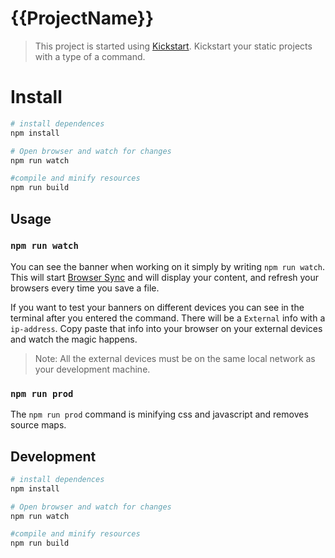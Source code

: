 # {{ProjectName}}
> This project is started using [Kickstart](https://github.com/LasseHaslev/Kickstart).
> Kickstart your static projects with a type of a command.

# Install
``` bash
# install dependences
npm install

# Open browser and watch for changes
npm run watch

#compile and minify resources
npm run build
```

## Usage

### `npm run watch`
You can see the banner when working on it simply by writing `npm run watch`.
This will start [Browser Sync](https://www.browsersync.io/) and will display your content, and refresh your browsers every time you save a file.

If you want to test your banners on different devices you can see in the terminal after you entered the command.
There will be a `External` info with a `ip-address`. 
Copy paste that info into your browser on your external devices and watch the magic happens.

> Note: All the external devices must be on the same local network as your development machine.

### `npm run prod`
The `npm run prod` command is minifying css and javascript and removes source maps.
<!-- The prod command will also change `AdaptData` to `LightAdaptData`. -->

## Development
``` bash
# install dependences
npm install

# Open browser and watch for changes
npm run watch

#compile and minify resources
npm run build
```
